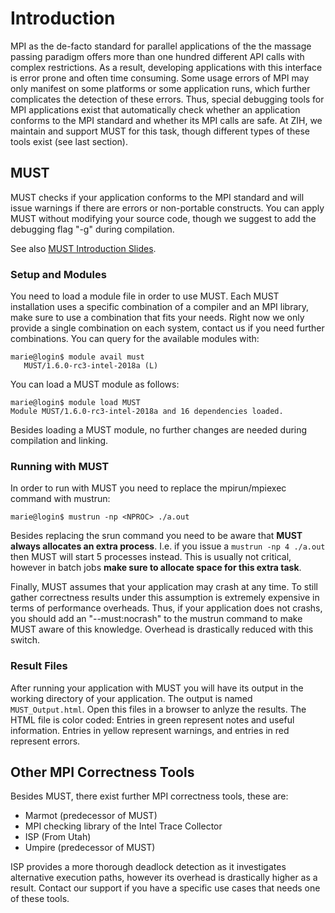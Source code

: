 # Introduction

MPI as the de-facto standard for parallel applications of the the massage passing paradigm offers
more than one hundred different API calls with complex restrictions. As a result, developing
applications with this interface is error prone and often time consuming. Some usage errors of MPI
may only manifest on some platforms or some application runs, which further complicates the
detection of these errors. Thus, special debugging tools for MPI applications exist that
automatically check whether an application conforms to the MPI standard and whether its MPI calls
are safe. At ZIH, we maintain and support MUST for this task, though different types of these tools
exist (see last section).

## MUST

MUST checks if your application conforms to the MPI standard and will issue warnings if there are
errors or non-portable constructs. You can apply MUST without modifying your source code, though we
suggest to add the debugging flag "-g" during compilation.

See also [MUST Introduction Slides](misc/parallel_debugging_must.pdf).

### Setup and Modules

You need to load a module file in order to use MUST. Each MUST installation uses a specific
combination of a compiler and an MPI library, make sure to use a combination that fits your needs.
Right now we only provide a single combination on each system, contact us if you need further
combinations. You can query for the available modules with:

```console
marie@login$ module avail must
   MUST/1.6.0-rc3-intel-2018a (L)
```

You can load a MUST module as follows:

```console
marie@login$ module load MUST
Module MUST/1.6.0-rc3-intel-2018a and 16 dependencies loaded.
```

Besides loading a MUST module, no further changes are needed during compilation and linking.

### Running with MUST

In order to run with MUST you need to replace the mpirun/mpiexec command with mustrun:

```console
marie@login$ mustrun -np <NPROC> ./a.out
```

Besides replacing the srun command you need to be aware that **MUST always allocates an extra
process**. I.e. if you issue a `mustrun -np 4 ./a.out` then MUST will start 5 processes instead.
This is usually not critical, however in batch jobs **make sure to allocate space for this extra
task**.

Finally, MUST assumes that your application may crash at any time. To still gather correctness
results under this assumption is extremely expensive in terms of performance overheads. Thus, if
your application does not crashs, you should add an "--must:nocrash" to the mustrun command to make
MUST aware of this knowledge. Overhead is drastically reduced with this switch.

### Result Files

After running your application with MUST you will have its output in the working directory of your
application. The output is named `MUST_Output.html`. Open this files in a browser to anlyze the
results. The HTML file is color coded: Entries in green represent notes and useful information.
Entries in yellow represent warnings, and entries in red represent errors.

## Other MPI Correctness Tools

Besides MUST, there exist further MPI correctness tools, these are:

-   Marmot (predecessor of MUST)
-   MPI checking library of the Intel Trace Collector
-   ISP (From Utah)
-   Umpire (predecessor of MUST)

ISP provides a more thorough deadlock detection as it investigates alternative execution paths,
however its overhead is drastically higher as a result. Contact our support if you have a specific
use cases that needs one of these tools.
